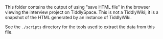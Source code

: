 This folder contains the output of using "save HTML file" in the browser viewing the interview project on TiddlySpace. This is not a TiddlyWiki; it is a snapshot of the HTML generated by an instance of TiddlyWiki.

See the `./scripts` directory for the tools used to extract the data from this file.
